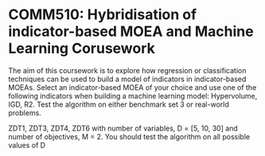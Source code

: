 # COMM510:  Hybridisation of indicator-based MOEA and Machine Learning Corusework 
The aim of this coursework is to explore how regression or classification techniques can be used to build a model of indicators in indicator-based MOEAs. Select an indicator-based MOEA of your choice and use one of the following indicators when building a machine learning model: Hypervolume, IGD, R2. Test the algorithm on either benchmark set 3 or real-world problems.

ZDT1, ZDT3, ZDT4, ZDT6 with number of variables, D = [5, 10, 30] and number of objectives,
M = 2. You should test the algorithm on all possible values of D
